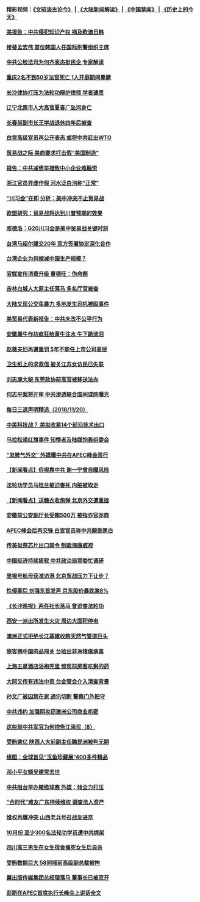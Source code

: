 #### 精彩视频：[《文昭谈古论今》](https://github.com/gfw-breaker/wenzhao/blob/master/README.md?t=11211535) | [《大陆新闻解读》](https://github.com/gfw-breaker/ntdtv-comedy/blob/master/README.md?t=11211535) | [《中国禁闻》](https://github.com/gfw-breaker/ntdtv-news/blob/master/README.md?t=11211535) | [《历史上的今天》](https://github.com/gfw-breaker/today-in-history/blob/master/README.md?t=11211535) 

#### [美报告：中共侵犯知识产权 祸及欧澳日韩](../pages/nsc413/n10865535.md?t=11211535) 

#### [接替孟宏伟 首位韩国人任国际刑警组织主席](../pages/nsc413/n10866084.md?t=11211535) 

#### [中共公检法司为何齐表态挺民企 专家解读](../pages/nsc413/n10866113.md?t=11211535) 


#### [重庆2名不到50岁法官死亡 1人开庭期间晕厥](../pages/nsc413/n10865790.md?t=11211535) 

#### [长沙律协打压为法轮功辩护律师 学者谴责](../pages/nsc413/n10865844.md?t=11211535) 

#### [辽宁北票市人大高官夏春广坠河身亡](../pages/nsc413/n10865989.md?t=11211535) 

#### [长春前副市长王学战退休四年后被查](../pages/nsc413/n10865938.md?t=11211535) 

#### [白宫高级官员再公开表态 或将中共赶出WTO](../pages/nsc413/n10865909.md?t=11211535) 

#### [贸易战之际 美商要求打击假“美国制造”](../pages/nsc413/n10865759.md?t=11211535) 

#### [报告：中共减债举措致中小企业难融资](../pages/nsc413/n10865708.md?t=11211535) 

#### [浙江官员弄虚作假 河水泛白泡称“正常”](../pages/nsc413/n10865326.md?t=11211535) 

#### [“川习会”在即 分析：美中冲突不止贸易战](../pages/nsc413/n10865311.md?t=11211535) 

#### [欧盟研究：贸易战将达到川普预期的效果](../pages/nsc413/n10865611.md?t=11211535) 

#### [库德洛：G20川习会是美中贸易战关键时刻](../pages/nsc413/n10864773.md?t=11211535) 

#### [台湾马绍尔建交20年 双方签署协定深化合作](../pages/nsc413/n10865397.md?t=11211535) 

#### [台湾企业为何缩减中国生产规模？](../pages/nsc413/n10865492.md?t=11211535) 

#### [官媒宣传消费升级 曹德旺：伪命题](../pages/nsc413/n10865371.md?t=11211535) 

#### [吉林白城人大原主任落马 多名厅官被查](../pages/nsc413/n10865320.md?t=11211535) 

#### [大陆又现公交车暴力 多地发生司机被殴事件](../pages/nsc413/n10865031.md?t=11211535) 

#### [美贸易代表新报告：中共未改不公平行为](../pages/nsc413/n10865131.md?t=11211535) 

#### [安徽屠牛作坊疯狂给黄牛注水 牛下跪流泪](../pages/nsc413/n10865158.md?t=11211535) 

#### [赵薇夫妇再遭重罚 5年不能任上市公司高层](../pages/nsc413/n10865167.md?t=11211535) 

#### [卫生纸上的求救信 被关江苏女访民已失联](../pages/nsc413/n10865007.md?t=11211535) 

#### [刘志庚大秘 东莞政协前高官被移送法办](../pages/nsc413/n10865035.md?t=11211535) 

#### [何志平案将开审 中共渗透联合国间谍网曝光](../pages/nsc413/n10864874.md?t=11211535) 

#### [每日三退声明精选（2018/11/20）](../pages/nsc413/n10865030.md?t=11211535) 

#### [中美科技战？ 美拟收紧14个前沿技术出口](../pages/nsc413/n10864753.md?t=11211535) 

#### [马拉松递红旗事件 知情者及陆媒炮轰组委会](../pages/nsc413/n10864595.md?t=11211535) 

#### [“发脾气外交” 外媒曝中共在APEC峰会恶行](../pages/nsc413/n10864632.md?t=11211535) 

#### [【新闻看点】侨报靠中共 谢一宁曾自曝风险](../pages/nsc413/n10864543.md?t=11211535) 

#### [法轮功学员马桂兰被迫害死 内脏被取走](../pages/nsc413/n10863824.md?t=11211535) 

#### [【新闻看点】送糖衣收炮弹 北京外交遭重挫](../pages/nsc413/n10864332.md?t=11211535) 

#### [安徽前公安副厅长受贿500万 被指亦官亦商](../pages/nsc413/n10864660.md?t=11211535) 

#### [APEC峰会后再交锋 白宫官员称中共颠倒黑白](../pages/nsc413/n10864695.md?t=11211535) 

#### [传美拟祭芯片出口禁令 制裁海康威视](../pages/nsc413/n10864457.md?t=11211535) 

#### [中国经济持续疲软 中共政治局常委忙调研](../pages/nsc413/n10864240.md?t=11211535) 

#### [里根号航母获准访港 北京贸战压力下让步？](../pages/nsc413/n10864106.md?t=11211535) 

#### [性侵案后 刘强东首发声 京东股价暴跌逾8%](../pages/nsc413/n10864376.md?t=11211535) 

#### [《长沙晚报》两任社长落马 曾迫害法轮功](../pages/nsc413/n10864136.md?t=11211535) 

#### [西安一派出所发生火灾 周边大面积停电](../pages/nsc413/n10864225.md?t=11211535) 

#### [澳洲正式拒绝长江基建收购天然气管道巨头](../pages/nsc413/n10864350.md?t=11211535) 

#### [旅客携中国肉品闯关 台验出非洲猪瘟病毒](../pages/nsc413/n10864299.md?t=11211535) 

#### [上海五星酒店浴袍兜里 惊现前房客吃剩的药](../pages/nsc413/n10864251.md?t=11211535) 

#### [大同又传有违法中资 台金管会介入清查背景](../pages/nsc413/n10864235.md?t=11211535) 

#### [孙文广被囚禁在家 通讯切断 警察门外把守](../pages/nsc413/n10864180.md?t=11211535) 

#### [中共违约 加强网攻窃澳洲公司商业机密](../pages/nsc413/n10863852.md?t=11211535) 


#### [这些前中共军官为何控告江泽民（8）](../pages/nsc413/n10862733.md?t=11211535) 

#### [受贿逾亿 陕西人大前副主任魏民洲被判无期](../pages/nsc413/n10863619.md?t=11211535) 

#### [组图：全球首见“玉鱼珍藏展”400多件精品](../pages/nsc413/n10863164.md?t=11211535) 

#### [邓小平女婿吴建常去世](../pages/nsc413/n10863509.md?t=11211535) 

#### [中共阻台举办橄榄球赛 外媒：倾全力打压](../pages/nsc413/n10863407.md?t=11211535) 

#### [“合时代”难友广东持续维权 调查法人资产](../pages/nsc413/n10862510.md?t=11211535) 

#### [维权再爆冲突 山西老兵号召战友进京](../pages/nsc413/n10862887.md?t=11211535) 

#### [10月份 至少300名法轮功学员遭中共绑架](../pages/nsc413/n10858359.md?t=11211535) 

#### [四川高三男生在女生宿舍捅死女生后自杀](../pages/nsc413/n10863159.md?t=11211535) 

#### [受贿数额巨大 58同城前高级副总裁被拘](../pages/nsc413/n10863198.md?t=11211535) 

#### [冀出版传媒集团总经理落马 董事长已被双开](../pages/nsc413/n10862970.md?t=11211535) 

#### [彭斯在APEC首席执行长峰会上讲话全文](../pages/nsc413/n10862507.md?t=11211535) 

